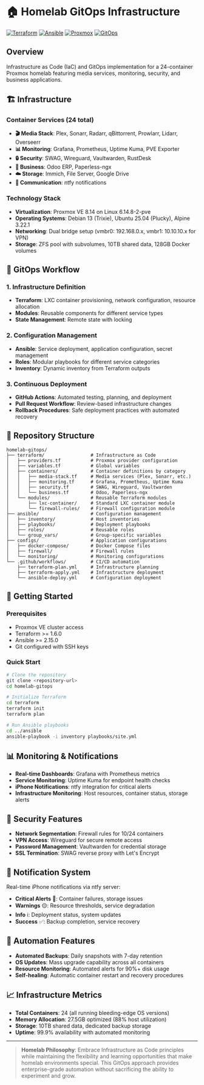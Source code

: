# 🏠 Homelab GitOps Infrastructure

[![Terraform](https://img.shields.io/badge/Terraform-%23623CE4.svg?style=for-the-badge&logo=terraform&logoColor=white)](https://www.terraform.io/)
[![Ansible](https://img.shields.io/badge/ansible-%23EE0000.svg?style=for-the-badge&logo=ansible&logoColor=white)](https://www.ansible.com/)
[![Proxmox](https://img.shields.io/badge/Proxmox-E57000?style=for-the-badge&logo=proxmox&logoColor=white)](https://www.proxmox.com/)
[![GitOps](https://img.shields.io/badge/GitOps-326CE5.svg?style=for-the-badge&logo=git&logoColor=white)](https://about.gitlab.com/topics/gitops/)

## Overview

Infrastructure as Code (IaC) and GitOps implementation for a 24-container Proxmox homelab featuring media services, monitoring, security, and business applications.

## 🏗️ Infrastructure

### Container Services (24 total)
- **🎬 Media Stack**: Plex, Sonarr, Radarr, qBittorrent, Prowlarr, Lidarr, Overseerr
- **📊 Monitoring**: Grafana, Prometheus, Uptime Kuma, PVE Exporter  
- **🔒 Security**: SWAG, Wireguard, Vaultwarden, RustDesk
- **🏢 Business**: Odoo ERP, Paperless-ngx
- **☁️ Storage**: Immich, File Server, Google Drive
- **🔔 Communication**: ntfy notifications

### Technology Stack
- **Virtualization**: Proxmox VE 8.14 on Linux 6.14.8-2-pve
- **Operating Systems**: Debian 13 (Trixie), Ubuntu 25.04 (Plucky), Alpine 3.22.1
- **Networking**: Dual bridge setup (vmbr0: 192.168.0.x, vmbr1: 10.10.10.x for VPN)
- **Storage**: ZFS pool with subvolumes, 10TB shared data, 128GB Docker volumes

## 🚀 GitOps Workflow

### 1. Infrastructure Definition
- **Terraform**: LXC container provisioning, network configuration, resource allocation
- **Modules**: Reusable components for different service types
- **State Management**: Remote state with locking

### 2. Configuration Management  
- **Ansible**: Service deployment, application configuration, secret management
- **Roles**: Modular playbooks for different service categories
- **Inventory**: Dynamic inventory from Terraform outputs

### 3. Continuous Deployment
- **GitHub Actions**: Automated testing, planning, and deployment
- **Pull Request Workflow**: Review-based infrastructure changes
- **Rollback Procedures**: Safe deployment practices with automated recovery

## 📁 Repository Structure

```
homelab-gitops/
├── terraform/                 # Infrastructure as Code
│   ├── providers.tf           # Proxmox provider configuration
│   ├── variables.tf           # Global variables
│   ├── containers/            # Container definitions by category
│   │   ├── media-stack.tf     # Media services (Plex, Sonarr, etc.)
│   │   ├── monitoring.tf      # Grafana, Prometheus, Uptime Kuma
│   │   ├── security.tf        # SWAG, Wireguard, Vaultwarden
│   │   └── business.tf        # Odoo, Paperless-ngx
│   └── modules/               # Reusable Terraform modules
│       ├── lxc-container/     # Standard LXC container module
│       └── firewall-rules/    # Firewall configuration module
├── ansible/                   # Configuration management
│   ├── inventory/             # Host inventories
│   ├── playbooks/             # Deployment playbooks
│   ├── roles/                 # Reusable roles
│   └── group_vars/            # Group-specific variables
├── configs/                   # Application configurations
│   ├── docker-compose/        # Docker Compose files
│   ├── firewall/              # Firewall rules
│   └── monitoring/            # Monitoring configurations
└── .github/workflows/         # CI/CD automation
    ├── terraform-plan.yml     # Infrastructure planning
    ├── terraform-apply.yml    # Infrastructure deployment
    └── ansible-deploy.yml     # Configuration deployment
```

## 🔧 Getting Started

### Prerequisites
- Proxmox VE cluster access
- Terraform >= 1.6.0
- Ansible >= 2.15.0
- Git configured with SSH keys

### Quick Start
```bash
# Clone the repository
git clone <repository-url>
cd homelab-gitops

# Initialize Terraform
cd terraform
terraform init
terraform plan

# Run Ansible playbooks
cd ../ansible
ansible-playbook -i inventory playbooks/site.yml
```

## 📊 Monitoring & Notifications

- **Real-time Dashboards**: Grafana with Prometheus metrics
- **Service Monitoring**: Uptime Kuma for endpoint health checks
- **iPhone Notifications**: ntfy integration for critical alerts
- **Infrastructure Monitoring**: Host resources, container status, storage alerts

## 🔐 Security Features

- **Network Segmentation**: Firewall rules for 10/24 containers
- **VPN Access**: Wireguard for secure remote access
- **Password Management**: Vaultwarden for credential storage
- **SSL Termination**: SWAG reverse proxy with Let's Encrypt

## 📱 Notification System

Real-time iPhone notifications via ntfy server:
- **Critical Alerts** 🔴: Container failures, storage issues
- **Warnings** 🟡: Resource thresholds, service degradation  
- **Info** ℹ️: Deployment status, system updates
- **Success** ✅: Backup completion, service recovery

## 🚀 Automation Features

- **Automated Backups**: Daily snapshots with 7-day retention
- **OS Updates**: Mass upgrade capability across all containers
- **Resource Monitoring**: Automated alerts for 90%+ disk usage
- **Self-healing**: Automatic container restart and recovery procedures

## 📈 Infrastructure Metrics

- **Total Containers**: 24 (all running bleeding-edge OS versions)
- **Memory Allocation**: 27.5GB optimized (88% host utilization)
- **Storage**: 10TB shared data, dedicated backup storage
- **Uptime**: 99.9% availability with automated monitoring

---

> **Homelab Philosophy**: Embrace Infrastructure as Code principles while maintaining the flexibility and learning opportunities that make homelab environments special. This GitOps approach provides enterprise-grade automation without sacrificing the ability to experiment and grow.